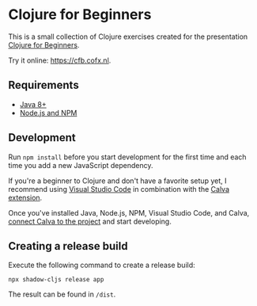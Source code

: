 # Clojure for Beginners

This is a small collection of Clojure exercises created for the presentation [Clojure for Beginners](https://github.com/ljpengelen/clojure-for-beginners-presentation).

Try it online: https://cfb.cofx.nl.

## Requirements

- [Java 8+](https://adoptium.net/)
- [Node.js and NPM](https://nodejs.org/)

## Development

Run `npm install` before you start development for the first time and each time you add a new JavaScript dependency.

If you're a beginner to Clojure and don't have a favorite setup yet, I recommend using [Visual Studio Code](https://code.visualstudio.com/) in combination with the [Calva extension](https://calva.io/).

Once you've installed Java, Node.js, NPM, Visual Studio Code, and Calva, [connect Calva to the project](https://calva.io/connect/) and start developing.

## Creating a release build

Execute the following command to create a release build:

```
npx shadow-cljs release app
```

The result can be found in `/dist`.
